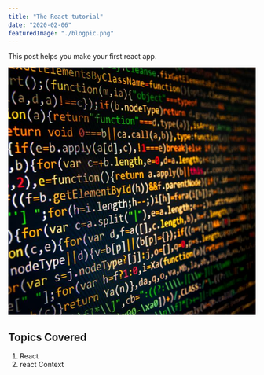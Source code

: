 ```yaml
---
title: "The React tutorial"
date: "2020-02-06"
featuredImage: "./blogpic.png"
---
```


This post helps you make your first react app.

![Coding](./blogpic.png)

## Topics Covered

1. React
2. react Context
